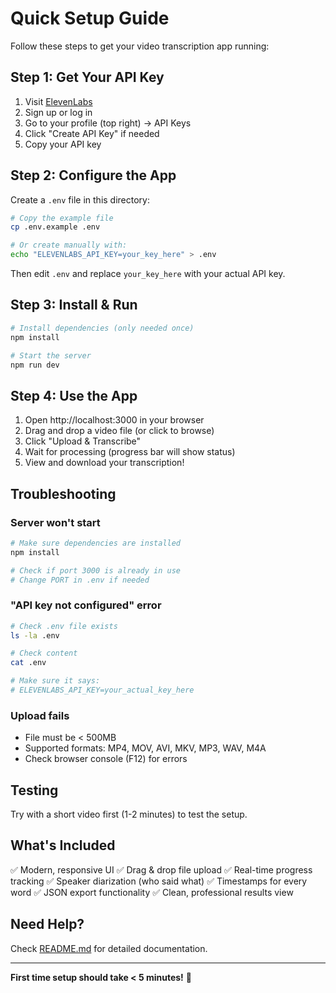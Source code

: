 # Quick Setup Guide

Follow these steps to get your video transcription app running:

## Step 1: Get Your API Key

1. Visit [ElevenLabs](https://elevenlabs.io/)
2. Sign up or log in
3. Go to your profile (top right) → API Keys
4. Click "Create API Key" if needed
5. Copy your API key

## Step 2: Configure the App

Create a `.env` file in this directory:

```bash
# Copy the example file
cp .env.example .env

# Or create manually with:
echo "ELEVENLABS_API_KEY=your_key_here" > .env
```

Then edit `.env` and replace `your_key_here` with your actual API key.

## Step 3: Install & Run

```bash
# Install dependencies (only needed once)
npm install

# Start the server
npm run dev
```

## Step 4: Use the App

1. Open http://localhost:3000 in your browser
2. Drag and drop a video file (or click to browse)
3. Click "Upload & Transcribe"
4. Wait for processing (progress bar will show status)
5. View and download your transcription!

## Troubleshooting

### Server won't start
```bash
# Make sure dependencies are installed
npm install

# Check if port 3000 is already in use
# Change PORT in .env if needed
```

### "API key not configured" error
```bash
# Check .env file exists
ls -la .env

# Check content
cat .env

# Make sure it says:
# ELEVENLABS_API_KEY=your_actual_key_here
```

### Upload fails
- File must be < 500MB
- Supported formats: MP4, MOV, AVI, MKV, MP3, WAV, M4A
- Check browser console (F12) for errors

## Testing

Try with a short video first (1-2 minutes) to test the setup.

## What's Included

✅ Modern, responsive UI
✅ Drag & drop file upload
✅ Real-time progress tracking
✅ Speaker diarization (who said what)
✅ Timestamps for every word
✅ JSON export functionality
✅ Clean, professional results view

## Need Help?

Check [README.md](README.md) for detailed documentation.

---

**First time setup should take < 5 minutes!** 🚀

